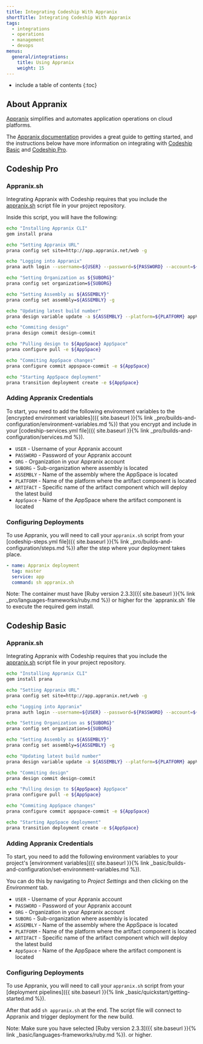```yaml
---
title: Integrating Codeship With Appranix
shortTitle: Integrating Codeship With Appranix
tags:
  - integrations
  - operations
  - management
  - devops
menus:
  general/integrations:
    title: Using Appranix
    weight: 15
---
```


* include a table of contents
{:toc}

## About Appranix

[Appranix](http://www.appranix.com/) simplifies and automates application operations on cloud platforms.

The [Appranix documentation](https://app.appranix.net/docs/) provides a great guide to getting started, and the instructions below have more information on integrating with [Codeship Basic](https://codeship.com/features/basic) and [Codeship Pro](https://codeship.com/features/pro).

## Codeship Pro

### Appranix.sh

Integrating Appranix with Codeship requires that you include the  [appranix.sh](https://github.com/RushinthJohn/documentation/blob/appranix/_data/appranix.sh) script file in your project repository.

Inside this script, you will have the following:

```bash
echo "Installing Appranix CLI"
gem install prana

echo "Setting Appranix URL"
prana config set site=http://app.appranix.net/web -g

echo "Logging into Appranix"
prana auth login --username=${USER} --password=${PASSWORD} --account=${ORG}

echo "Setting Organization as ${SUBORG}"
prana config set organization=${SUBORG}

echo "Setting Assembly as ${ASSEMBLY}"
prana config set assembly=${ASSEMBLY} -g

echo "Updating latest build number"
prana design variable update -a ${ASSEMBLY} --platform=${PLATFORM} appVersion=${CI_BUILD_NUMBER}

echo "Commiting design"
prana design commit design-commit

echo "Pulling design to ${AppSpace} AppSpace"
prana configure pull -e ${AppSpace}

echo "Commiting AppSpace changes"
prana configure commit appspace-commit -e ${AppSpace}

echo "Starting AppSpace deployment"
prana transition deployment create -e ${AppSpace}
```

### Adding Appranix Credentials

To start, you need to add the following environment variables to the [encrypted environment variables]({{ site.baseurl }}{% link _pro/builds-and-configuration/environment-variables.md %}) that you encrypt and include in your [codeship-services.yml file]({{ site.baseurl }}{% link _pro/builds-and-configuration/services.md %}).

- `USER` - Username of your Appranix account
- `PASSWORD` - Password of your Appranix account
- `ORG` - Organization in your Appranix account
- `SUBORG` - Sub-organization where assembly is located
- `ASSEMBLY` - Name of the assembly where the AppSpace is located
- `PLATFORM` - Name of the platform where the artifact component is located
- `ARTIFACT` - Specific name of the artifact component which will deploy the latest build
- `AppSpace` - Name of the AppSpace where the artifact component is located

### Configuring Deployments

To use Appranix, you will need to call your `appranix.sh` script from your [codeship-steps.yml file]({{ site.baseurl }}{% link _pro/builds-and-configuration/steps.md %}) after the step where your deployment takes place.

```yaml  
- name: Appranix deployment
  tag: master
  service: app
  command: sh appranix.sh
```

<div class="info-block">
Note: The container must have [Ruby version 2.3.3]({{ site.baseurl }}{% link _pro/languages-frameworks/ruby.md %}) or higher for the `appranix.sh` file to execute the required gem install.
</div>

## Codeship Basic

### Appranix.sh

Integrating Appranix with Codeship requires that you include the  [appranix.sh](https://github.com/RushinthJohn/documentation/blob/appranix/_data/appranix.sh) script file in your project repository.

```bash
echo "Installing Appranix CLI"
gem install prana

echo "Setting Appranix URL"
prana config set site=http://app.appranix.net/web -g

echo "Logging into Appranix"
prana auth login --username=${USER} --password=${PASSWORD} --account=${ORG}

echo "Setting Organization as ${SUBORG}"
prana config set organization=${SUBORG}

echo "Setting Assembly as ${ASSEMBLY}"
prana config set assembly=${ASSEMBLY} -g

echo "Updating latest build number"
prana design variable update -a ${ASSEMBLY} --platform=${PLATFORM} appVersion=${CI_BUILD_NUMBER}

echo "Commiting design"
prana design commit design-commit

echo "Pulling design to ${AppSpace} AppSpace"
prana configure pull -e ${AppSpace}

echo "Commiting AppSpace changes"
prana configure commit appspace-commit -e ${AppSpace}

echo "Starting AppSpace deployment"
prana transition deployment create -e ${AppSpace}
```

### Adding Appranix Credentials

To start, you need to add the following environment variables to your project's [environment variables]({{ site.baseurl }}{% link _basic/builds-and-configuration/set-environment-variables.md %}).

You can do this by navigating to _Project Settings_ and then clicking on the _Environment_ tab.

- `USER` - Username of your Appranix account
- `PASSWORD` - Password of your Appranix account
- `ORG` - Organization in your Appranix account
- `SUBORG` - Sub-organization where assembly is located
- `ASSEMBLY` - Name of the assembly where the AppSpace is located
- `PLATFORM` - Name of the platform where the artifact component is located
- `ARTIFACT` - Specific name of the artifact component which will deploy the latest build
- `AppSpace` - Name of the AppSpace where the artifact component is located

### Configuring Deployments

To use Appranix, you will need to call your `appranix.sh` script from your [deployment pipelines]({{ site.baseurl }}{% link _basic/quickstart/getting-started.md %}).

After that add `sh appranix.sh` at the end. The script file will connect to Appranix and trigger deployment for the new build.

<div class="info-block">
Note: Make sure you have selected [Ruby version 2.3.3]({{ site.baseurl }}{% link _basic/languages-frameworks/ruby.md %}). or higher.
</div>
